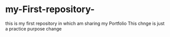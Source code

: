 # my-First-repository-
this is my first repository in which am sharing my Portfolio 
This chnge is just a practice purpose change 
